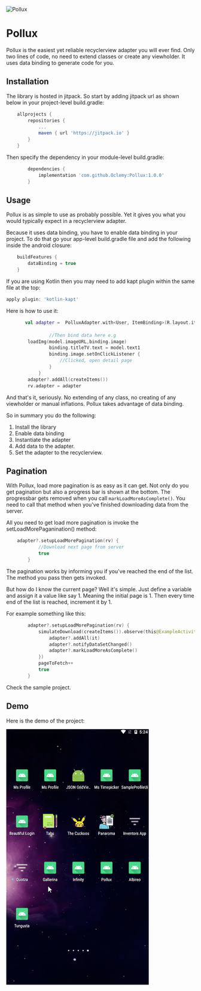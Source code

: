 ![Pollux](https://jitpack.io/v/Oclemy/Pollux.svg)
# Pollux
Pollux is the easiest yet reliable recyclerview adapter you will ever find. Only two lines of code, no need to extend classes or create any viewholder. It uses data binding to generate code for you.

## Installation

The library is hosted in jitpack. So start by adding jitpack url as shown below in your project-level build.gradle:

```groovy
	allprojects {
		repositories {
			...
			maven { url 'https://jitpack.io' }
		}
	}
```

Then specify the dependency in your module-level build.gradle:

```groovy
	    dependencies {
	        implementation 'com.github.Oclemy:Pollux:1.0.0'
	    }
```

## Usage

Pollux is as simple to use as probably possible. Yet it gives you what you would typically expect in a recyclerview adapter.

Because it uses data binding, you have to enable data binding in your project. To do that go your app-level build.gradle file and add the following inside the android closure:

```groovy
    buildFeatures {
        dataBinding = true
    }
```
If you are using Kotlin then you may need to add kapt plugin within the same file at the top:
```groovy
apply plugin: 'kotlin-kapt'
```

Here is how to use it:

```kotlin
       val adapter =  PolluxAdapter.with<User, ItemBinding>(R.layout.item) { adapterPosition, model, binding ->
                
                //Then bind data here e.g
		loadImg(model.imageURL,binding.image)
                binding.titleTV.text = model.text1
                binding.image.setOnClickListener {
                    //Clicked, open detail page
                }
            }
        adapter?.addAll(createItems())
        rv.adapter = adapter
```

And that's it, seriously. No extending of any class, no creating of any viewholder or manual inflations. Pollux takes advantage of data binding.

So in summary you do the following:
1. Install the library
2. Enable data binding
3. Instantiate the adapter
4. Add data to the adapter.
5. Set the adapter to the recyclerview.

## Pagination

With Pollux, load more pagination is as easy as it can get. Not only do you get pagination but also a progress bar is shown at the bottom. The progressbar gets removed when you call `markLoadMoreAsComplete()`. You need to call that method when you've finished downloading data from the server.

All you need to get load more pagination is invoke the setLoadMorePaganination() method:

```kotlin
	adapter?.setupLoadMorePagination(rv) {
            //Download next page from server
            true
        }
```
The pagination works by informing you if you've reached the end of the list. The method you pass then gets invoked.

But how do I know the current page? Well it's simple. Just define a variable and assign it a value like say 1. Meaning the initial page is 1. Then every time end of the list is reached, increment it by 1.

For example something like this:
```kotlin
        adapter?.setupLoadMorePagination(rv) {
            simulateDownload(createItems()).observe(this@ExampleActivity, Observer {
                adapter?.addAll(it)
                adapter?.notifyDataSetChanged()
                adapter?.markLoadMoreAsComplete()
            })
            pageToFetch++
            true
        }
```

Check the sample project.

## Demo

Here is the demo of the project:

![Pollux Demo](pollux_demo.gif)

